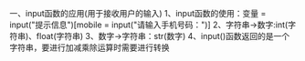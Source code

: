 一、input函数的应用(用于接收用户的输入)
  1、input函数的使用：变量 = input("提示信息")[mobile = input("请输入手机号码：")]
  2、字符串->数字:int(字符串)、float(字符串)
  3、数字->字符串：str(数字) 
  4、input()函数返回的是一个字符串，要进行加减乘除运算时需要进行转换